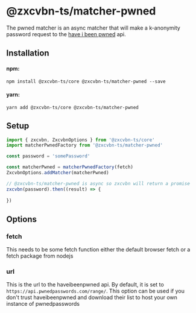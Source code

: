 # @zxcvbn-ts/matcher-pwned

The pwned matcher is an async matcher that will make a k-anonymity password request to the [have i been pwned](https://haveibeenpwned.com/) api.

## Installation

#### npm:

`npm install @zxcvbn-ts/core @zxcvbn-ts/matcher-pwned --save`

#### yarn:

`yarn add @zxcvbn-ts/core @zxcvbn-ts/matcher-pwned`

## Setup

```js
import { zxcvbn, ZxcvbnOptions } from '@zxcvbn-ts/core'
import matcherPwnedFactory from '@zxcvbn-ts/matcher-pwned'

const password = 'somePassword'

const matcherPwned = matcherPwnedFactory(fetch)
ZxcvbnOptions.addMatcher(matcherPwned)

// @zxcvbn-ts/matcher-pwned is async so zxcvbn will return a promise
zxcvbn(password).then((result) => {
  
})
```

## Options

### fetch
This needs to be some fetch function either the default browser fetch or a fetch package from nodejs

### url
This is the url to the haveibeenpwned api. By default, it is set to `https://api.pwnedpasswords.com/range/`.
This option can be used if you don't trust haveibeenpwned and download their list to host your own instance of pwnedpasswords
